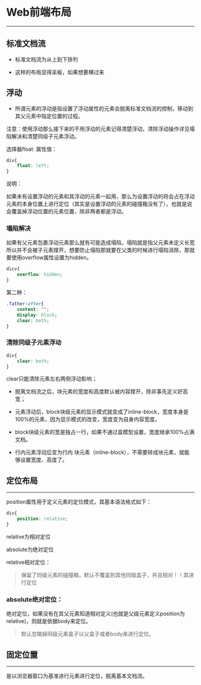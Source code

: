 # Web前端布局

---

## 标准文档流

* 标准文档流为从上到下排列

* 这样的布局显得呆板，如果想要横过来



## 浮动

* 所谓元素的浮动是指设置了浮动属性的元素会脱离标准文档流的控制，移动到其父元素中指定位置的过程。

注意：使用浮动那么接下来的不用浮动的元素记得清楚浮动，清除浮动操作详见塌陷解决和清楚同级子元素浮动。

选择器float: 属性值：

```css
div{
    float: left;
}
```

说明：

如果未有设置浮动的元素和其浮动的元素一起用，那么为设置浮动的将会占在浮动元素的本身位置上进行定位（其实是设置浮动的元素的碰撞箱没有了），也就是说会覆盖掉浮动位置的元素位置，除非两者都是浮动。

### 塌陷解决

如果有父元素包裹浮动元素那么就有可能造成塌陷，塌陷就是指父元素未定义长宽所以并不会被子元素撑开，想要防止塌陷那就要在父类的时候进行塌陷消除，那就要使用overflow属性设置为hidden。

```css
dicv{
    overflow: hidden;
}
```

第二种：
```css
.father:after{
	content: "";
	display: block;
	clear: both;
}
```



### 清除同级子元素浮动

```css
div{
    clear: both;
}
```

clear只能清除元素左右两侧浮动影响；

* 脱离文档流之后，块元素的宽度和高度默认被内容撑开，除非事先定义好高宽；

* 元素浮动后，block块级元素的显示模式就变成了inline-block，宽度本身是100%的元素，因为显示模式的改变，宽度变为自身内容宽度。

* block块级元素的宽是独占一行，如果不通过盒模型设置，宽度继承100%占满文档。
* 行内元素浮动后变为行内 块元素（inline-block），不需要转成块元素，就能够设置宽度、高度了。



## 定位布局

---

position属性用于定义元素的定位模式，其基本语法格式如下：

```css
div{
	position: relative;
}
```

relative为相对定位

absolute为绝对定位

relative相对定位：

> 保留了同级元素的碰撞箱，默认不覆盖到其他同级盒子，并且相对！！其进行定位

### absolute绝对定位：

绝对定位，如果没有在其父元素知道相对定义(也就是父级元素定义position为relative)，则就是依据body来定位。

> 默认忽略掉同级元素盒子以父盒子或者body来进行定位。



## 固定位置

---

是以浏览器窗口为基准进行元素进行定位，脱离基本文档流。

